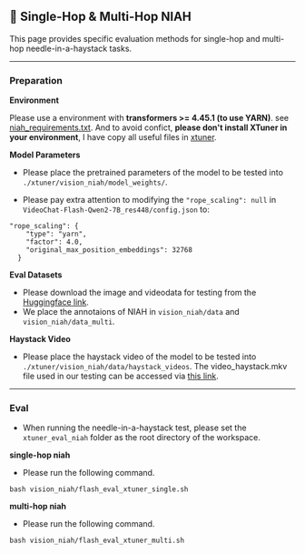 ## 📖 Single-Hop & Multi-Hop NIAH

This page provides specific evaluation methods for single-hop and multi-hop needle-in-a-haystack tasks.

---

### Preparation

**Environment**

Please use a environment with **transformers >= 4.45.1 (to use YARN)**. see [niah_requirements.txt](niah_requirements.txt).
And to avoid confict, **please don't install XTuner in your environment**, I have copy all useful files in [xtuner](xtuner).

**Model Parameters**

- Please place the pretrained parameters of the model to be tested into `./xtuner/vision_niah/model_weights/`.

- Please pay extra attention to modifying the `"rope_scaling": null` in `VideoChat-Flash-Qwen2-7B_res448/config.json` to:

```
"rope_scaling": {
    "type": "yarn",
    "factor": 4.0,
    "original_max_position_embeddings": 32768
  }
```

**Eval Datasets**

- Please download the image and videodata for testing from the [Huggingface link](https://huggingface.co/datasets/OpenGVLab/NIAH-Video).
- We place the annotaions of NIAH in `vision_niah/data` and `vision_niah/data_multi`.

**Haystack Video**

- Please place the haystack video of the model to be tested into `./xtuner/vision_niah/data/haystack_videos`. The video_haystack.mkv file used in our testing can be accessed via [this link](https://huggingface.co/datasets/OpenGVLab/NIAH-Video).

---

### Eval

- When running the needle-in-a-haystack test, please set the `xtuner_eval_niah` folder as the root directory of the workspace.

**single-hop niah**

- Please run the following command.
```
bash vision_niah/flash_eval_xtuner_single.sh
```

**multi-hop niah**

- Please run the following command.
```
bash vision_niah/flash_eval_xtuner_multi.sh
```
